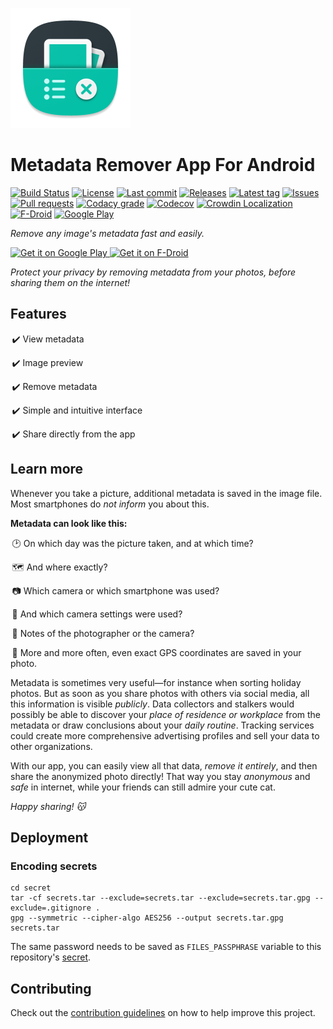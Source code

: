 [![Icon](art/icons/ic_launcher/legacy/ic_launcher_squircle_xxxhdpi.png)](art/icons/ic_launcher/ic_launcher_play_store.png)

# Metadata Remover App For Android
[![Build Status](https://img.shields.io/github/workflow/status/Crazy-Marvin/MetadataRemover/CI?style=flat)](https://github.com/Crazy-Marvin/MetadataRemover/actions)
[![License](https://img.shields.io/github/license/Crazy-Marvin/MetadataRemover.svg?style=flat)](LICENSE.txt)
[![Last commit](https://img.shields.io/github/last-commit/Crazy-Marvin/MetadataRemover.svg?style=flat)](https://github.com/Crazy-Marvin/MetadataRemover/commits)
[![Releases](https://img.shields.io/github/downloads/Crazy-Marvin/MetadataRemover/total.svg?style=flat)](https://github.com/Crazy-Marvin/MetadataRemover/releases)
[![Latest tag](https://img.shields.io/github/tag/Crazy-Marvin/MetadataRemover.svg?style=flat)](https://github.com/Crazy-Marvin/MetadataRemover/tags)
[![Issues](https://img.shields.io/github/issues/Crazy-Marvin/MetadataRemover.svg?style=flat)](https://github.com/Crazy-Marvin/MetadataRemover/issues)
[![Pull requests](https://img.shields.io/github/issues-pr/Crazy-Marvin/MetadataRemover.svg?style=flat)](https://github.com/Crazy-Marvin/MetadataRemover/pulls)
[![Codacy grade](https://img.shields.io/codacy/grade/eed69c67a07f4a14bf0ee0fd6b2ead40/master.svg?style=flat)](https://www.codacy.com/app/CrazyMarvin/MetadataRemover)
[![Codecov](https://img.shields.io/codecov/c/github/Crazy-Marvin/MetadataRemover/master.svg?style=flat)](https://codecov.io/gh/Crazy-Marvin/MetadataRemover)
[![Crowdin Localization](https://d322cqt584bo4o.cloudfront.net/metadata-remover/localized.svg?style=flat)](https://crowdin.com/project/metadata-remover)
[![F-Droid](https://img.shields.io/f-droid/v/rocks.poopjournal.metadataremover.svg?style=flat)](https://f-droid.org/de/packages/rocks.poopjournal.metadataremover/)
[![Google Play](https://badgen.net/badge/icon/googleplay?icon=googleplay&label)](https://play.google.com/store/apps/details?id=rocks.poopjournal.metadataremover)

_Remove any image's metadata fast and easily._

<a href="https://play.google.com/store/apps/details?id=rocks.poopjournal.metadataremover">
    <img alt="Get it on Google Play"
        height="80"
        src="https://user-images.githubusercontent.com/15004217/36810046-fa306856-1cc9-11e8-808e-6eb8a81783c7.png" />
        </a>  
<a href="https://f-droid.org/packages/rocks.poopjournal.metadataremover/">
    <img alt="Get it on F-Droid"
        height="80"
        src="https://user-images.githubusercontent.com/15004217/36919296-19b8524e-1e5d-11e8-8962-48463b1cec8a.png" />
        </a>


_Protect your privacy by removing metadata from your photos, before sharing them on the internet!_

## Features

 ✔️ View metadata
 
 ✔️ Image preview
 
 ✔️ Remove metadata
 
 ✔️ Simple and intuitive interface
 
 ✔️ Share directly from the app
 
## Learn more

Whenever you take a picture, additional metadata is saved in the image file.
Most smartphones do _not inform_ you about this.

**Metadata can look like this:**

 🕑 On which day was the picture taken, and at which time?
 
 🗺️ And where exactly?
 
 📷 Which camera or which smartphone was used?
 
 🔧 And which camera settings were used?
 
 📝 Notes of the photographer or the camera?
 
 📌 More and more often, even exact GPS coordinates are saved in your photo.
 

Metadata is sometimes very useful—for instance when sorting holiday photos.
But as soon as you share photos with others via social media, all this information is visible _publicly_.
Data collectors and stalkers would possibly be able to discover your _place of residence or workplace_ from the metadata or draw conclusions about your _daily routine_.
Tracking services could create more comprehensive advertising profiles and sell your data to other organizations.

With our app, you can easily view all that data, _remove it entirely_, and then share the anonymized photo directly!
That way you stay _anonymous_ and _safe_ in internet, while your friends can still admire your cute cat.

_Happy sharing! 😽_

## Deployment

### Encoding secrets

```shell script
cd secret
tar -cf secrets.tar --exclude=secrets.tar --exclude=secrets.tar.gpg --exclude=.gitignore .
gpg --symmetric --cipher-algo AES256 --output secrets.tar.gpg secrets.tar
```

The same password needs to be saved as `FILES_PASSPHRASE` variable
to this repository's [secret](https://github.com/Crazy-Marvin/MetadataRemover/settings/secret).

## Contributing

Check out the [contribution guidelines](CONTRIBUTING.md) on how to help improve this project.
